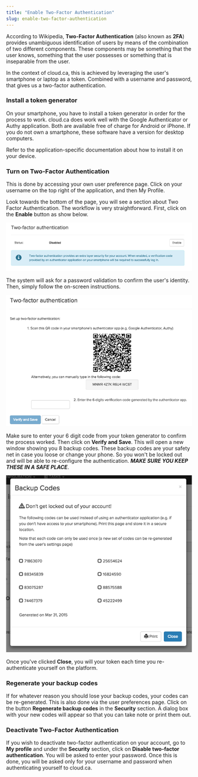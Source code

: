 ```yaml
---
title: "Enable Two-Factor Authentication"
slug: enable-two-factor-authentication
---
```



According to Wikipedia, **Two-Factor Authentication** (also known as **2FA**) provides unambiguous identification of users by means of the combination of two different components. These components may be something that the user knows, something that the user possesses or something that is inseparable from the user.

In the context of cloud.ca, this is achieved by leveraging the user's smartphone or laptop as a token. Combined with a username and password, that gives us a two-factor authentication.

### Install a token generator

On your smartphone, you have to install a token generator in order for the process to work. cloud.ca does work well with the Google Authenticator or Authy application. Both are available free of charge for Android or iPhone. If you do not own a smartphone, these software have a version for desktop computers.

Refer to the application-specific documentation about how to install it on your device.

### Turn on Two-Factor Authentication

This is done by accessing your own user preference page. Click on your username on the top right of the application, and then My Profile.

Look towards the bottom of the page, you will see a section about Two Factor Authentication. The workflow is very straightforward. First, click on the **Enable** button as show below.

![Enable 2FA](/assets/2FA-en-1.jpeg)

The system will ask for a password validation to confirm the user's identity. Then, simply follow the on-screen instructions.

![QR code](/assets/2FA-en-2.jpeg)

Make sure to enter your 6 digit code from your token generator to confirm the process worked. Then click on **Verify and Save**. This will open a new window showing you 8 backup codes. These backup codes are your safety net in case you loose or change your phone. So you won't be locked out and will be able to re-configure the authentication. ***MAKE SURE YOU KEEP THESE IN A SAFE PLACE***.

![Backup codes](/assets/2FA-en-3.jpeg)

Once you've clicked **Close**, you will your token each time you re-authenticate yourself on the platform.

### Regenerate your backup codes

If for whatever reason you should lose your backup codes, your codes can be re-generated.  This is also done via the user preferences page.  Click on the button **Regenerate backup codes** in the **Security** section.  A dialog box with your new codes will appear so that you can take note or print them out.

### Deactivate Two-Factor Authentication

If you wish to deactivate two-factor authentication on your account, go to **My profile** and under the **Security** section, click on **Disable two-factor authentication**.  You will be asked to enter your password.  Once this is done, you will be asked only for your username and password when authenticating yourself to cloud.ca.
